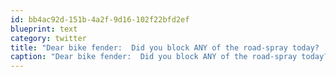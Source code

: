 ```yaml
---
id: bb4ac92d-151b-4a2f-9d16-102f22bfd2ef
blueprint: text
category: twitter
title: "Dear bike fender:  Did you block ANY of the road-spray today?   Sure doesn't seem like it."
caption: "Dear bike fender:  Did you block ANY of the road-spray today?   Sure doesn't seem like it."
---
```

